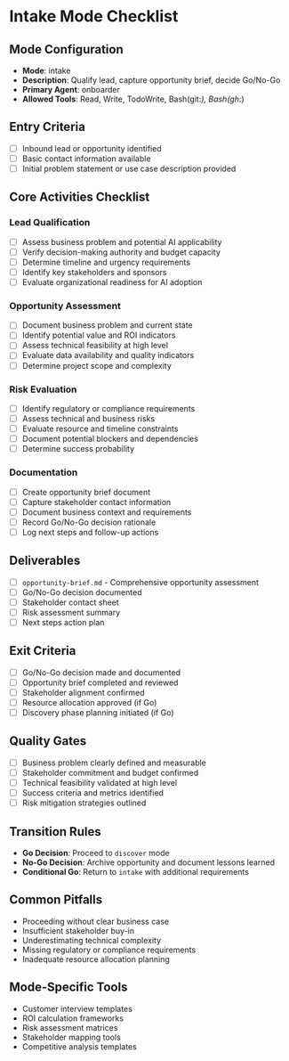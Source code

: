 # Intake Mode Checklist

## Mode Configuration
- **Mode**: intake
- **Description**: Qualify lead, capture opportunity brief, decide Go/No-Go
- **Primary Agent**: onboarder
- **Allowed Tools**: Read, Write, TodoWrite, Bash(git:*), Bash(gh:*)

## Entry Criteria
- [ ] Inbound lead or opportunity identified
- [ ] Basic contact information available
- [ ] Initial problem statement or use case description provided

## Core Activities Checklist

### Lead Qualification
- [ ] Assess business problem and potential AI applicability
- [ ] Verify decision-making authority and budget capacity
- [ ] Determine timeline and urgency requirements
- [ ] Identify key stakeholders and sponsors
- [ ] Evaluate organizational readiness for AI adoption

### Opportunity Assessment
- [ ] Document business problem and current state
- [ ] Identify potential value and ROI indicators
- [ ] Assess technical feasibility at high level
- [ ] Evaluate data availability and quality indicators
- [ ] Determine project scope and complexity

### Risk Evaluation
- [ ] Identify regulatory or compliance requirements
- [ ] Assess technical and business risks
- [ ] Evaluate resource and timeline constraints
- [ ] Document potential blockers and dependencies
- [ ] Determine success probability

### Documentation
- [ ] Create opportunity brief document
- [ ] Capture stakeholder contact information
- [ ] Document business context and requirements
- [ ] Record Go/No-Go decision rationale
- [ ] Log next steps and follow-up actions

## Deliverables
- [ ] `opportunity-brief.md` - Comprehensive opportunity assessment
- [ ] Go/No-Go decision documented
- [ ] Stakeholder contact sheet
- [ ] Risk assessment summary
- [ ] Next steps action plan

## Exit Criteria
- [ ] Go/No-Go decision made and documented
- [ ] Opportunity brief completed and reviewed
- [ ] Stakeholder alignment confirmed
- [ ] Resource allocation approved (if Go)
- [ ] Discovery phase planning initiated (if Go)

## Quality Gates
- [ ] Business problem clearly defined and measurable
- [ ] Stakeholder commitment and budget confirmed
- [ ] Technical feasibility validated at high level
- [ ] Success criteria and metrics identified
- [ ] Risk mitigation strategies outlined

## Transition Rules
- **Go Decision**: Proceed to `discover` mode
- **No-Go Decision**: Archive opportunity and document lessons learned
- **Conditional Go**: Return to `intake` with additional requirements

## Common Pitfalls
- Proceeding without clear business case
- Insufficient stakeholder buy-in
- Underestimating technical complexity
- Missing regulatory or compliance requirements
- Inadequate resource allocation planning

## Mode-Specific Tools
- Customer interview templates
- ROI calculation frameworks
- Risk assessment matrices
- Stakeholder mapping tools
- Competitive analysis templates